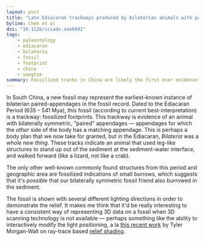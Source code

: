 ```yaml
---
layout: post
title: "Late Ediacaran trackways produced by bilaterian animals with paired appendages"
byline: Chen et al
doi: "10.1126/sciadv.aao6691"
tags:
    - paleontology
    - ediacaran
    - bilateria
    - fossil
    - footprint
    - china
    - yangtze
summary: Fossilized tracks in China are likely the first ever evidence of paired appendages in a bilaterian in the fossil record.
---
```


In South China, a new fossil may represent the earliest-known instance of bilaterian paired-appendages in the fossil record. Dated to the Ediacaran Period (635 – 541 Mya), this fossil (according to current best-interpretation) is a trackway: fossilized footprints. This trackway is evidence of an animal with bilaterally symmetric, "paired" appendages — appendages for which the _other_ side of the body has a matching appendage. This is perhaps a body plan that we now take for granted, but in the Ediacaran, _Bilateria_ was a _whole new thing_. These tracks indicate an animal that used leg-like structures to stand up out of the sediment at the sediment-water interface, and walked forward (like a lizard, not like a crab).

The only other well-known commonly found structures from this period and geographic area are fossilized indications of small burrows, which suggests that it's _possible_ that our bilaterally symmetric fossil friend also burrowed in the sediment.

The fossil is shown with several different lighting directions in order to demonstrate the relief. It makes me think that it'd be really interesting to have a consistent way of representing 3D data on a fossil when 3D scanning technology is not available — perhaps something like the ability to interactively modify the light positioning, a la [this recent work](http://www.tylermw.com/throwing-shade/) by Tyler Morgan-Wall on ray-trace based [relief shading](http://www.reliefshading.com/).
